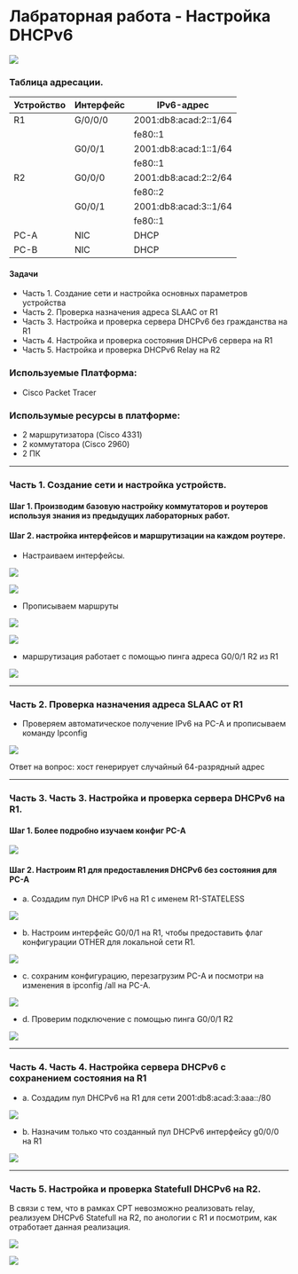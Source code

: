 # Лабраторная работа - Настройка DHCPv6

![](https://github.com/Despirant/Desp_Labs/blob/main/pics/Labs8Topology.PNG)

### Таблица адресации.

| Устройство  | Интерфейс  | IPv6-адрес  |
|---|---|---|
| R1  | G/0/0/0  | 2001:db8:acad:2::1/64  |
|   |   | fe80::1  |
|   | G0/0/1  | 2001:db8:acad:1::1/64  |
|   |   | fe80::1  |
| R2  | G0/0/0  | 2001:db8:acad:2::2/64  |
|   |   | fe80::2  |
|   | G0/0/1  | 2001:db8:acad:3::1/64  |
|   |   | fe80::1  |
| PC-A  | NIC  |  DHCP |
| PC-B  | NIC  |  DHCP |

 #### Задачи
 - Часть 1. Создание сети и настройка основных параметров устройства
 - Часть 2. Проверка назначения адреса SLAAC от R1
 - Часть 3. Настройка и проверка сервера DHCPv6 без гражданства на R1
 - Часть 4. Настройка и проверка состояния DHCPv6 сервера на R1
 - Часть 5. Настройка и проверка DHCPv6 Relay на R2


 ### Используемые Платформа:
  - Cisco Packet Tracer
 ### Использумые ресурсы в платформе:
  - 2 маршрутизатора (Cisco 4331)
  - 2 коммутатора (Cisco 2960)
  - 2 ПК

_____

### Часть 1. Создание сети и настройка устройств. 
#### Шаг 1. Производим базовую настройку коммутаторов и роутеров используя знания из предыдущих лабораторных работ. 
#### Шаг 2. настройка интерфейсов и маршрутизации на каждом роутере.

- Настраиваем интерфейсы.

![](https://github.com/Despirant/Desp_Labs/blob/main/pics/Labs8R1IntV6.PNG)

![](https://github.com/Despirant/Desp_Labs/blob/main/pics/Labs8R2IntV6.PNG)

- Прописываем маршруты

![](https://github.com/Despirant/Desp_Labs/blob/main/pics/Labs8R1IntV6Route.PNG)

![](https://github.com/Despirant/Desp_Labs/blob/main/pics/Labs8R2IntV6Route.PNG)


- маршрутизация работает с помощью пинга адреса G0/0/1 R2 из R1

![](https://github.com/Despirant/Desp_Labs/blob/main/pics/Labs8R1PingOK.PNG)

_____

### Часть 2. Проверка назначения адреса SLAAC от R1

- Проверяем автоматическое получение IPv6 на PC-A и прописываем команду Ipconfig

![](https://github.com/Despirant/Desp_Labs/blob/main/pics/Labs8PcaIpconfig.PNG)

Ответ на вопрос: хост генерирует случайный 64-разрядный адрес

___

### Часть 3. Часть 3. Настройка и проверка сервера DHCPv6 на R1.
#### Шаг 1. Более подробно изучаем конфиг PC-A

![](https://github.com/Despirant/Desp_Labs/blob/main/pics/Labs8PcaIpconfigAll.PNG)

#### Шаг 2. Настроим R1 для предоставления DHCPv6 без состояния для PC-A

- a.	Создадим пул DHCP IPv6 на R1 с именем R1-STATELESS

![](https://github.com/Despirant/Desp_Labs/blob/main/pics/Labs8R1Stateless.PNG)

- b.	Настроим интерфейс G0/0/1 на R1, чтобы предоставить флаг конфигурации OTHER для локальной сети R1.

![](https://github.com/Despirant/Desp_Labs/blob/main/pics/Labs8R1StatelessG001.PNG)

- c. сохраним конфигурацию, перезагрузим PC-A и посмотри на изменения в ipconfig /all на PC-A.

![](https://github.com/Despirant/Desp_Labs/blob/main/pics/Labs8PcaIpconfigAllAgain.PNG)

- d. Проверим подключение с помощью пинга G0/0/1 R2

![](https://github.com/Despirant/Desp_Labs/blob/main/pics/Labs8PcaIpingR2.PNG)

___

### Часть 4. Часть 4. Настройка сервера DHCPv6 с сохранением состояния на R1

- a.	Создадим пул DHCPv6 на R1 для сети 2001:db8:acad:3:aaa::/80

![](https://github.com/Despirant/Desp_Labs/blob/main/pics/Labs8R1StatelessR2.PNG)

- b. Назначим только что созданный пул DHCPv6 интерфейсу g0/0/0 на R1

![](https://github.com/Despirant/Desp_Labs/blob/main/pics/Labs8R1StatelessG000.PNG)

____


### Часть 5. Настройка и проверка Statefull DHCPv6 на R2.

В связи с тем, что в рамках CPT невозможно реализовать relay, реализуем DHCPv6 Statefull на R2, по анологии с R1 и посмотрим, как отработает данная реализация.

![](https://github.com/Despirant/Desp_Labs/blob/main/pics/R2State.PNG)

![](https://github.com/Despirant/Desp_Labs/blob/main/pics/PCAStatefyll.PNG)

